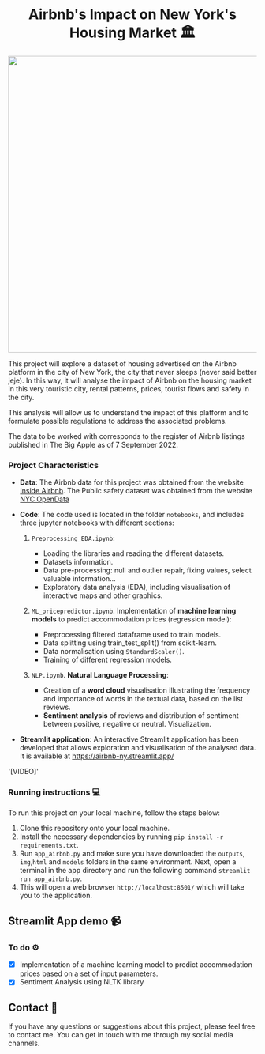 <div align="center">
  
# Airbnb's Impact on New York's Housing Market 🏛️

</div>

<p align="center">
  <img src='https://static.anuevayork.com/wp-content/uploads/2020/06/16084125/Guia-de-Nueva-York-en-espanol-Empire-State-Building-scaled.jpg' width="1000" height="600" />
</p>

This project will explore a dataset of housing advertised on the Airbnb platform in the city of New York, the city that never sleeps (never said better jeje). In this way, it will analyse the impact of Airbnb on the housing market in this very touristic city, rental patterns, prices, tourist flows and safety in the city.

This analysis will allow us to understand the impact of this platform and to formulate possible regulations to address the associated problems.

The data to be worked with corresponds to the register of Airbnb listings published in The Big Apple as of 7 September 2022.

### Project Characteristics

- **Data**: The Airbnb data for this project was obtained from the website [Inside Airbnb](https://insideairbnb.com/get-the-data/).
            The Public safety dataset was obtained from the website [NYC OpenData](https://data.cityofnewyork.us/Public-Safety/NYPD-Complaint-Data-Current-Year-To-Date-/5uac-w243/data)
- **Code**: The code used is located in the folder ``notebooks``, and includes three jupyter notebooks with different sections:
  
    1. ``Preprocessing_EDA.ipynb``:
        - Loading the libraries and reading the different datasets.
        - Datasets information.
        - Data pre-processing: null and outlier repair, fixing values, select valuable information...
        - Exploratory data analysis (EDA), including visualisation of interactive maps and other graphics.
           
    2. ``ML_pricepredictor.ipynb``. Implementation of **machine learning models** to predict accommodation prices (regression model):
        - Preprocessing filtered dataframe used to train models.
        - Data splitting using train_test_split() from scikit-learn.
        - Data normalisation using ``StandardScaler()``.
        - Training of different regression models.
      
    3. ``NLP.ipynb``. **Natural Language Processing**:
        - Creation of a **word cloud** visualisation illustrating the frequency and importance of words in the textual data, based on the list reviews.
        - **Sentiment analysis** of reviews and distribution of sentiment between positive, negative or neutral. Visualization.

- **Streamlit application**: An interactive Streamlit application has been developed that allows exploration and visualisation of the analysed data. It is available at https://airbnb-ny.streamlit.app/

'[VIDEO]'

### Running instructions 💻

To run this project on your local machine, follow the steps below:

1. Clone this repository onto your local machine.
2. Install the necessary dependencies by running ``pip install -r requirements.txt``.
3. Run ``app_airbnb.py`` and make sure you have downloaded the ``outputs``, ``img``,``html`` and ``models`` folders in the same environment. Next, open a terminal in the app directory and run the following command ``streamlit run app_airbnb.py``.
4. This will open a web browser ``http://localhost:8501/`` which will take you to the application.

## Streamlit App demo 📹

### To do ⚙️

- [x] Implementation of a machine learning model to predict accommodation prices based on a set of input parameters. 
- [x] Sentiment Analysis using NLTK library

## Contact 📧
If you have any questions or suggestions about this project, please feel free to contact me. You can get in touch with me through my social media channels.
